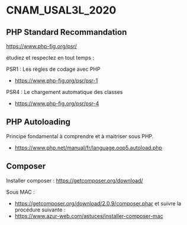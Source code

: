 # CNAM_USAL3L_2020

## PHP Standard Recommandation

https://www.php-fig.org/psr/ 

étudiez et respectez en tout temps :

PSR1 : Les règles de codage avec PHP
- https://www.php-fig.org/psr/psr-1 

PSR4 : Le chargement automatique des classes
- https://www.php-fig.org/psr/psr-4 

## PHP Autoloading 

Principe fondamental à comprendre et à maitriser sous PHP.
- https://www.php.net/manual/fr/language.oop5.autoload.php


## Composer

Installer composer : 
https://getcomposer.org/download/ 

Sous MAC : 
- https://getcomposer.org/download/2.0.9/composer.phar
et suivre la procédure suivante : 
- https://www.azur-web.com/astuces/installer-composer-mac


